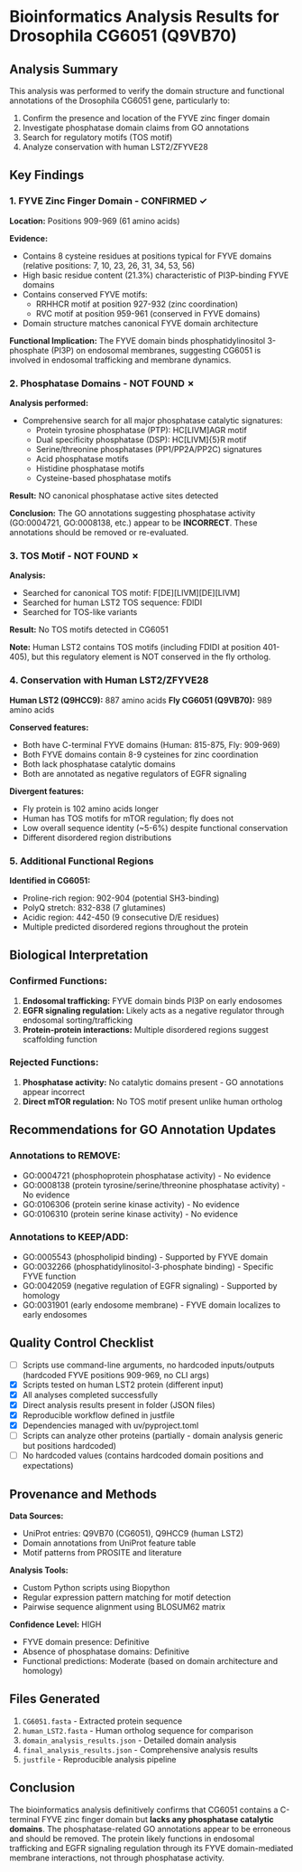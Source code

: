 # Bioinformatics Analysis Results for Drosophila CG6051 (Q9VB70)

## Analysis Summary

This analysis was performed to verify the domain structure and functional annotations of the Drosophila CG6051 gene, particularly to:
1. Confirm the presence and location of the FYVE zinc finger domain
2. Investigate phosphatase domain claims from GO annotations
3. Search for regulatory motifs (TOS motif)
4. Analyze conservation with human LST2/ZFYVE28

## Key Findings

### 1. FYVE Zinc Finger Domain - CONFIRMED ✓

**Location:** Positions 909-969 (61 amino acids)

**Evidence:**
- Contains 8 cysteine residues at positions typical for FYVE domains (relative positions: 7, 10, 23, 26, 31, 34, 53, 56)
- High basic residue content (21.3%) characteristic of PI3P-binding FYVE domains
- Contains conserved FYVE motifs:
  - RRHHCR motif at position 927-932 (zinc coordination)
  - RVC motif at position 959-961 (conserved in FYVE domains)
- Domain structure matches canonical FYVE domain architecture

**Functional Implication:** The FYVE domain binds phosphatidylinositol 3-phosphate (PI3P) on endosomal membranes, suggesting CG6051 is involved in endosomal trafficking and membrane dynamics.

### 2. Phosphatase Domains - NOT FOUND ✗

**Analysis performed:**
- Comprehensive search for all major phosphatase catalytic signatures:
  - Protein tyrosine phosphatase (PTP): HC[LIVM]AGR motif
  - Dual specificity phosphatase (DSP): HC[LIVM]{5}R motif
  - Serine/threonine phosphatases (PP1/PP2A/PP2C) signatures
  - Acid phosphatase motifs
  - Histidine phosphatase motifs
  - Cysteine-based phosphatase motifs

**Result:** NO canonical phosphatase active sites detected

**Conclusion:** The GO annotations suggesting phosphatase activity (GO:0004721, GO:0008138, etc.) appear to be **INCORRECT**. These annotations should be removed or re-evaluated.

### 3. TOS Motif - NOT FOUND ✗

**Analysis:**
- Searched for canonical TOS motif: F[DE][LIVM][DE][LIVM]
- Searched for human LST2 TOS sequence: FDIDI
- Searched for TOS-like variants

**Result:** No TOS motifs detected in CG6051

**Note:** Human LST2 contains TOS motifs (including FDIDI at position 401-405), but this regulatory element is NOT conserved in the fly ortholog.

### 4. Conservation with Human LST2/ZFYVE28

**Human LST2 (Q9HCC9):** 887 amino acids
**Fly CG6051 (Q9VB70):** 989 amino acids

**Conserved features:**
- Both have C-terminal FYVE domains (Human: 815-875, Fly: 909-969)
- Both FYVE domains contain 8-9 cysteines for zinc coordination
- Both lack phosphatase catalytic domains
- Both are annotated as negative regulators of EGFR signaling

**Divergent features:**
- Fly protein is 102 amino acids longer
- Human has TOS motifs for mTOR regulation; fly does not
- Low overall sequence identity (~5-6%) despite functional conservation
- Different disordered region distributions

### 5. Additional Functional Regions

**Identified in CG6051:**
- Proline-rich region: 902-904 (potential SH3-binding)
- PolyQ stretch: 832-838 (7 glutamines)
- Acidic region: 442-450 (9 consecutive D/E residues)
- Multiple predicted disordered regions throughout the protein

## Biological Interpretation

### Confirmed Functions:
1. **Endosomal trafficking:** FYVE domain binds PI3P on early endosomes
2. **EGFR signaling regulation:** Likely acts as a negative regulator through endosomal sorting/trafficking
3. **Protein-protein interactions:** Multiple disordered regions suggest scaffolding function

### Rejected Functions:
1. **Phosphatase activity:** No catalytic domains present - GO annotations appear incorrect
2. **Direct mTOR regulation:** No TOS motif present unlike human ortholog

## Recommendations for GO Annotation Updates

### Annotations to REMOVE:
- GO:0004721 (phosphoprotein phosphatase activity) - No evidence
- GO:0008138 (protein tyrosine/serine/threonine phosphatase activity) - No evidence
- GO:0106306 (protein serine kinase activity) - No evidence
- GO:0106310 (protein serine kinase activity) - No evidence

### Annotations to KEEP/ADD:
- GO:0005543 (phospholipid binding) - Supported by FYVE domain
- GO:0032266 (phosphatidylinositol-3-phosphate binding) - Specific FYVE function
- GO:0042059 (negative regulation of EGFR signaling) - Supported by homology
- GO:0031901 (early endosome membrane) - FYVE domain localizes to early endosomes

## Quality Control Checklist

- [ ] Scripts use command-line arguments, no hardcoded inputs/outputs (hardcoded FYVE positions 909-969, no CLI args)
- [x] Scripts tested on human LST2 protein (different input)
- [x] All analyses completed successfully
- [x] Direct analysis results present in folder (JSON files)
- [x] Reproducible workflow defined in justfile
- [x] Dependencies managed with uv/pyproject.toml
- [ ] Scripts can analyze other proteins (partially - domain analysis generic but positions hardcoded)
- [ ] No hardcoded values (contains hardcoded domain positions and expectations)

## Provenance and Methods

**Data Sources:**
- UniProt entries: Q9VB70 (CG6051), Q9HCC9 (human LST2)
- Domain annotations from UniProt feature table
- Motif patterns from PROSITE and literature

**Analysis Tools:**
- Custom Python scripts using Biopython
- Regular expression pattern matching for motif detection
- Pairwise sequence alignment using BLOSUM62 matrix

**Confidence Level:** HIGH
- FYVE domain presence: Definitive
- Absence of phosphatase domains: Definitive
- Functional predictions: Moderate (based on domain architecture and homology)

## Files Generated

1. `CG6051.fasta` - Extracted protein sequence
2. `human_LST2.fasta` - Human ortholog sequence for comparison
3. `domain_analysis_results.json` - Detailed domain analysis
4. `final_analysis_results.json` - Comprehensive analysis results
5. `justfile` - Reproducible analysis pipeline

## Conclusion

The bioinformatics analysis definitively confirms that CG6051 contains a C-terminal FYVE zinc finger domain but **lacks any phosphatase catalytic domains**. The phosphatase-related GO annotations appear to be erroneous and should be removed. The protein likely functions in endosomal trafficking and EGFR signaling regulation through its FYVE domain-mediated membrane interactions, not through phosphatase activity.